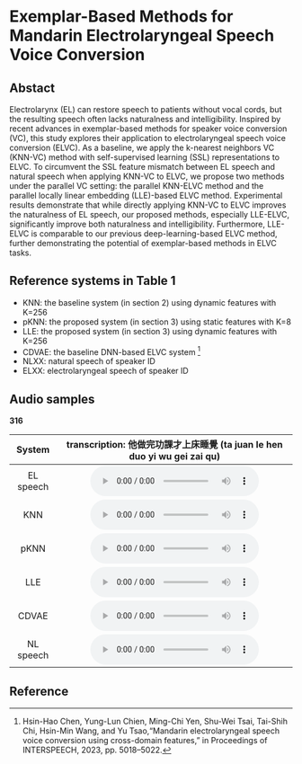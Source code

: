 # Exemplar-Based Methods for Mandarin Electrolaryngeal Speech Voice Conversion

## Abstact
Electrolarynx (EL) can restore speech to patients without vocal cords, but the resulting speech often lacks naturalness and intelligibility. Inspired by recent advances in exemplar-based methods for speaker voice conversion (VC), this study explores their application to electrolaryngeal speech voice conversion (ELVC). As a baseline, we apply the k-nearest neighbors VC (KNN-VC) method with self-supervised learning (SSL) representations to ELVC. To circumvent the SSL feature mismatch between EL speech and natural speech when applying KNN-VC to ELVC, we propose two methods under the parallel VC setting: the parallel KNN-ELVC method and the parallel locally linear embedding (LLE)-based ELVC method. Experimental results demonstrate that while directly applying KNN-VC to ELVC improves the naturalness of EL speech, our proposed methods, especially LLE-ELVC, significantly improve both naturalness and intelligibility. Furthermore, LLE-ELVC is comparable to our previous deep-learning-based ELVC method, further demonstrating the potential of exemplar-based methods in ELVC tasks.

## Reference systems in Table 1

* KNN: the baseline system (in section 2) using dynamic features with K=256
* pKNN: the proposed system (in section 3) using static features with K=8
* LLE: the proposed system (in section 3) using dynamic features with K=256
* CDVAE: the baseline DNN-based ELVC system [^first]
* NLXX: natural speech of speaker ID
* ELXX: electrolaryngeal speech of speaker ID

## Audio samples

**316**

|   System   | transcription: 他做完功課才上床睡覺 (ta juan le hen duo yi wu gei zai qu) | 
|:---------:|:-------------------------------------------------------------------:|
| EL speech | <audio src="audio/EL01v3_audio_segment_16k/EL01v3_316.wav" controls preload></audio> |
| KNN  | <audio src="audio/knnvc_dynamic_mlpg_k256/316.wav" controls preload></audio> |
| pKNN  | <audio src="audio/knnvc_static_parallel_k8/316.wav" controls preload></audio> |
| LLE   | <audio src="audio/llevc_dynamic_k256/316.wav" controls preload></audio> |
| CDVAE | <audio src="audio/cdvqvae_vocoder_prematch/316.wav" controls preload></audio> |
| NL speech | <audio src="audio/NL01v3_audio_segment_16k/NL01v3_316.wav" controls preload></audio> |


## Reference

[^first]: Hsin-Hao Chen, Yung-Lun Chien, Ming-Chi Yen, Shu-Wei Tsai, Tai-Shih Chi, Hsin-Min Wang, and Yu Tsao,“Mandarin electrolaryngeal speech voice conversion using cross-domain features,” in Proceedings of INTERSPEECH, 2023, pp. 5018–5022.

